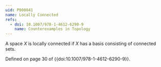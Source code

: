 ```yaml
---
uid: P000041
name: Locally Connected
refs:
  - doi: 10.1007/978-1-4612-6290-9
    name: Counterexamples in Topology
---
```

A space $X$ is locally connected if $X$ has a basis consisting of connected sets.

Defined on page 30 of {{doi:10.1007/978-1-4612-6290-9}}.
